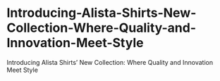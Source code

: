 # Introducing-Alista-Shirts-New-Collection-Where-Quality-and-Innovation-Meet-Style
Introducing Alista Shirts’ New Collection: Where Quality and Innovation Meet Style
